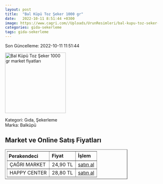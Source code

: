 ```yaml
---
layout: post
title:  "Bal Küpü Toz Şeker 1000 gr"
date:   2022-10-11 8:51:44 +0300
image: https://www.cagri.com//Uploads/UrunResimleri/bal-kupu-toz-seker-1000-gr-90c4.jpg
categories: gida-sekerleme
tags: gida-sekerleme
---
```


Son Güncelleme: 2022-10-11 11:51:44

<img src="https://www.cagri.com//Uploads/UrunResimleri/bal-kupu-toz-seker-1000-gr-90c4.jpg" width="200" alt="Bal Küpü Toz Şeker 1000 gr market fiyatları" />

Kategori: Gıda, Şekerleme
<br />
Marka: Balküpü

<h2>Market ve Online Satış Fiyatları</h2>

<table border="1" style="padding: 5px;width:80%;">
  <tr>
    <td style="padding: 5px;"><strong>Perakendeci</strong></td>
    <td><strong>Fiyat</strong></td>
    <td><strong>İşlem</strong></td>
  </tr>
  <tr>
              <td title="Çağrı Market">ÇAĞRI MARKET</td>
              <td>24,90 TL</td>
              <td><a title="Çağrı Market" target="_blank" href="https://www.cagri.com/bal-kupu-toz-seker-1000-gr">satın al</a></td>
            </tr><tr>
              <td title="Happy Center">HAPPY CENTER</td>
              <td>28,80 TL</td>
              <td><a title="Happy Center" target="_blank" href="https://www.happycenter.com.tr/Balkupu_1000_Gr_Seker_Toz">satın al</a></td>
            </tr>
</table>
